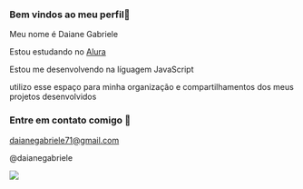 ### Bem vindos ao meu perfil💙

Meu nome é Daiane Gabriele

Estou estudando no [Alura](htts://www.aluracom.br )

Estou me desenvolvendo na líguagem JavaScript

utilizo esse espaço para minha organização e compartilhamentos dos meus projetos desenvolvidos

### Entre em contato comigo 📧

daianegabriele71@gmail.com

@daianegabriele

![](https://media1.tenor.com/m/_iheVyzHcTgAAAAC/bandeira-do-s%C3%A3o-paulo-s%C3%A3o-paulo-fc.gif)
